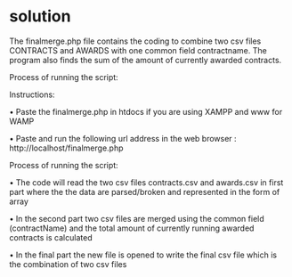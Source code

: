 # solution
The finalmerge.php file contains the coding to combine two csv files CONTRACTS and AWARDS  with one common field contractname. The program also finds the sum of the amount of currently awarded contracts.

Process of running the script:


Instructions:

•	Paste the finalmerge.php in htdocs if you are using XAMPP and www for WAMP

•	Paste and run the following url address in the web browser :
http://localhost/finalmerge.php


Process of running the script:

•	The code will read the two csv files contracts.csv and awards.csv in first part where the the data are parsed/broken and represented in the form of array

•	In the second part two csv files are merged  using the common field (contractName) and the total amount of currently running awarded contracts is calculated

•	In the final part the new file is opened to write the final csv file which is the combination of two csv files
